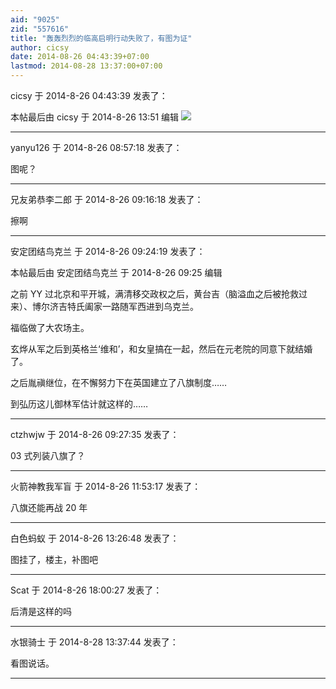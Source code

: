 ```yaml
---
aid: "9025"
zid: "557616"
title: "轰轰烈烈的临高启明行动失败了，有图为证"
author: cicsy
date: 2014-08-26 04:43:39+07:00
lastmod: 2014-08-28 13:37:00+07:00
---
```


cicsy 于 2014-8-26 04:43:39 发表了：

本帖最后由 cicsy 于 2014-8-26 13:51 编辑 ![](http://ww2.sinaimg.cn/bmiddle/005uNy2ejw1ejp8v64b0zj30jg0cytbb.jpg)

---

yanyu126 于 2014-8-26 08:57:18 发表了：

图呢？

---

兄友弟恭李二郎 于 2014-8-26 09:16:18 发表了：

擦啊

---

安定团结鸟克兰 于 2014-8-26 09:24:19 发表了：

本帖最后由 安定团结鸟克兰 于 2014-8-26 09:25 编辑

之前 YY 过北京和平开城，满清移交政权之后，黄台吉（脑溢血之后被抢救过来）、博尔济吉特氏阖家一路随军西进到乌克兰。

福临做了大农场主。

玄烨从军之后到英格兰‘维和’，和女皇搞在一起，然后在元老院的同意下就结婚了。

之后胤禛继位，在不懈努力下在英国建立了八旗制度……

到弘历这儿御林军估计就这样的……

---

ctzhwjw 于 2014-8-26 09:27:35 发表了：

03 式列装八旗了？

---

火箭神教我军盲 于 2014-8-26 11:53:17 发表了：

八旗还能再战 20 年

---

白色蚂蚁 于 2014-8-26 13:26:48 发表了：

图挂了，楼主，补图吧

---

Scat 于 2014-8-26 18:00:27 发表了：

后清是这样的吗

---

水银骑士 于 2014-8-28 13:37:44 发表了：

看图说话。

---
